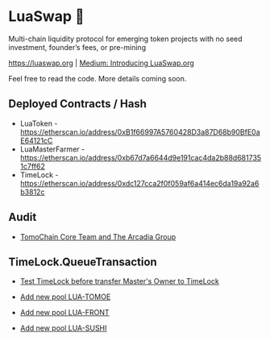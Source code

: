 # LuaSwap 🌾

Multi-chain liquidity protocol for emerging token projects with no seed investment, founder’s fees, or pre-mining

https://luaswap.org | 
[Medium: Introducing LuaSwap.org](https://medium.com/luaswap/introducing-luaswap-org-7e6ff38beefc)




Feel free to read the code. More details coming soon.

## Deployed Contracts / Hash

- LuaToken - https://etherscan.io/address/0xB1f66997A5760428D3a87D68b90BfE0aE64121cC
- LuaMasterFarmer - https://etherscan.io/address/0xb67d7a6644d9e191cac4da2b88d6817351c7ff62
- TimeLock - https://etherscan.io/address/0xdc127cca2f0f059af6a414ec6da19a92a6b3812c

## Audit

- [TomoChain Core Team and The Arcadia Group](https://raw.githubusercontent.com/tomochain/luaswap/master/lua-contracts/audit/Audit_of_LUASWAP_Contracts.pdf)


## TimeLock.QueueTransaction
- [Test TimeLock before transfer Master's Owner to TimeLock](https://etherscan.io/tx/0x9103e339bf4b36c4453934f0b0f17b8806d02f0b1c1932d47f38daf26a4702b8)

- [Add new pool LUA-TOMOE](https://etherscan.io/tx/0x31adbd9b5111ce92e89114f083e52928a80c010bf6b09808ffa03f5ea4f4b847)

- [Add new pool LUA-FRONT](https://etherscan.io/tx/0x7ec8dce7eb3dbb1db57b874f2f2b1c7906a30e59423ddc4ff8389c699760ef12)


- [Add new pool LUA-SUSHI](https://etherscan.io/tx/0x12f7aaaffa2b3a328c1d4d228638682f5e75e82b4f6934126612bd77c0690550)

